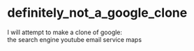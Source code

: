# definitely_not_a_google_clone
I will attempt to make a clone of google:
<br>
the search engine
youtube
email service
maps
